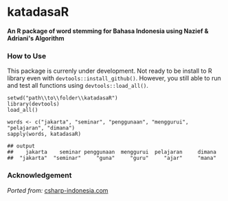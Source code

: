 # katadasaR
**An R package of word stemming for Bahasa Indonesia using Nazief &amp; Adriani's Algorithm**

### How to Use
This package is currenly under development. Not ready to be install to R library even with `devtools::install_github()`. However, you still able to run and test all functions using `devtools::load_all()`.

```
setwd("path\\to\\folder\\katadasaR")
library(devtools)
load_all()

words <- c("jakarta", "seminar", "penggunaan", "menggurui", "pelajaran", "dimana")
sapply(words, katadasaR)

## output
##    jakarta    seminar penggunaan  menggurui  pelajaran     dimana 
##  "jakarta"  "seminar"     "guna"     "guru"     "ajar"     "mana" 
```

### Acknowledgement
_Ported from:_ [csharp-indonesia.com](www.csharp-indonesia.com/2014/07/algoritma-stemming-pencarian-kata-dasar.html)





